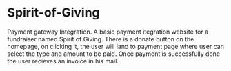 # Spirit-of-Giving
Payment gateway Integration. 
A basic payment itegration website for a fundraiser named Spirit of Giving. 
There is a donate button on the homepage, on clicking it, the user will land to payment page where user can select the type and amount to be paid. 
Once payment is successfully done the user recieves an invoice in his mail.
